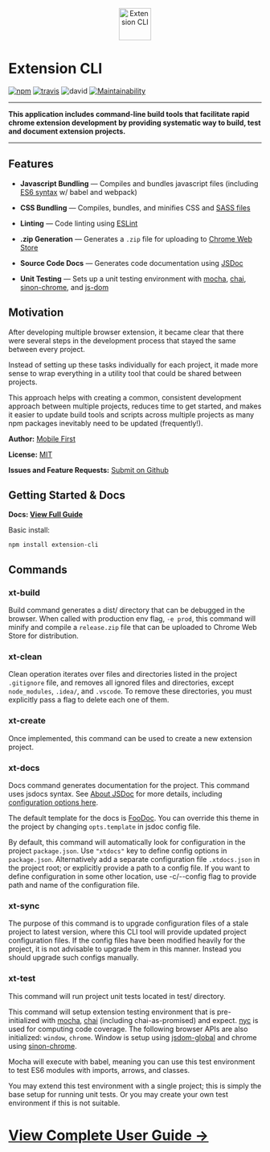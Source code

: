 <p align="center">
  <a href="https://squidfunk.github.io/mkdocs-material">
    <img src="https://raw.githubusercontent.com/MobileFirstLLC/extension-cli/master/guide/assets/images/favicon.png"
     width="64" alt="Extension CLI">
  </a>
  
  <h1>Extension CLI</h1>
</p>


[![npm](https://img.shields.io/npm/v/extension-cli)](https://www.npmjs.com/package/extension-cli)
[![travis](https://img.shields.io/travis/mobilefirstllc/extension-cli)](https://travis-ci.org/MobileFirstLLC/extension-cli)
![david](https://img.shields.io/david/mobilefirstllc/extension-cli)
[![Maintainability](https://api.codeclimate.com/v1/badges/abbf1b25f926d75bb9df/maintainability)](https://codeclimate.com/github/MobileFirstLLC/extension-cli/maintainability)

* * *

**This application includes command-line build tools that facilitate rapid chrome extension development by providing
systematic way to build, test and document extension projects.**

* * *

## Features

*  **Javascript Bundling** — Compiles and bundles javascript files (including [ES6 syntax](http://es6-features.org/) w/ babel and webpack)                                                                                                           

*  **CSS Bundling** — Compiles, bundles, and minifies CSS and [SASS files](https://sass-lang.com/guide)                                                                                                                                                          

*  **Linting** — Code linting using [ESLint](https://eslint.org/)                                                                                                                                                                        

*  **.zip Generation** — Generates a `.zip` file for uploading to [Chrome Web Store](https://chrome.google.com/webstore/category/extensions)                                                                                         

*  **Source Code Docs** — Generates code documentation using [JSDoc](https://jsdoc.app/about-getting-started.html)                                                                                                                                

*  **Unit Testing** —  Sets up a unit testing environment with [mocha](https://mochajs.org), [chai](https://www.chaijs.com/), [sinon-chrome](https://github.com/acvetkov/sinon-chrome), and [js-dom](https://github.com/rstacruz/jsdom-global) 


## Motivation

After developing multiple browser extension, it became clear that there were several steps in the development process that stayed the same between every project. 

Instead of setting up these tasks individually for each project, it made more sense to wrap everything in a utility tool that could be shared between projects. 

This approach helps with creating a common, consistent development approach between multiple projects, reduces time to get started, and makes it easier to update build tools and scripts across multiple projects as many npm packages inevitably need to be updated (frequently!).

**Author:** [Mobile First](https://mobilefirst.me)

**License:** [MIT](https://github.com/MobileFirstLLC/extension-cli/blob/master/LICENSE)

**Issues and Feature Requests:** [Submit on Github](https://github.com/MobileFirstLLC/extension-cli/issues/new/choose)


## Getting Started & Docs

**Docs: [View Full Guide](https://oss.mobilefirst.me/extension-cli)**

Basic install:

    npm install extension-cli

## Commands

<!-- Generated by documentation.js. Update this documentation by updating the source code. -->

### xt-build

Build command generates a dist/ directory that can be
debugged in the browser. When called with production env flag, `-e prod`,
this command will minify and compile a `release.zip` file that can be
uploaded to Chrome Web Store for distribution.

### xt-clean

Clean operation iterates over files and directories listed in the
project `.gitignore` file, and removes all ignored files and
directories, except `node_modules`, `.idea/`, and `.vscode`. To remove these
directories, you must explicitly pass a flag to delete each one of them.

### xt-create

Once implemented, this command can be used to create a new extension project.

### xt-docs

Docs command generates documentation for the project. This command uses
jsdocs syntax. See [About JSDoc](https://jsdoc.app/index.html) for more details,
including [configuration options here](https://jsdoc.app/about-configuring-jsdoc.html).

The default template for the docs is [FooDoc](https://github.com/steveush/foodoc#readme).
You can override this theme in the project by changing `opts.template` in jsdoc config file.

By default, this command will automatically look for configuration in the project `package.json`.
Use `"xtdocs"` key to define config options in `package.json`. Alternatively add a separate
configuration file `.xtdocs.json` in the project root; or explicitly provide a path to a config file.
If you want to define configuration in some other location, use -c/--config flag
to provide path and name of the configuration file.

### xt-sync

The purpose of this command is to upgrade configuration files of
a stale project to latest version, where this CLI tool will provide
updated project configuration files. If the config files have been
modified heavily for the project, it is not advisable to upgrade them
in this manner. Instead you should upgrade such configs manually.

### xt-test

This command will run project unit tests located in test/ directory.

This command will setup extension testing environment that is pre-initialized
with [mocha](https://mochajs.org/), [chai](https://www.chaijs.com/) (including chai-as-promised)
and expect. [nyc](https://www.npmjs.com/package/nyc) is used for computing code coverage.
The following browser APIs are also initialized: `window`, `chrome`. Window
is setup using [jsdom-global](https://www.npmjs.com/package/jsdom-global) and
chrome using [sinon-chrome](https://www.npmjs.com/package/sinon-chrome).

Mocha will execute with babel, meaning you can use this test environment to
test ES6 modules with imports, arrows, and classes.

You may extend this test environment with a single project; this is simply the base setup
for running unit tests. Or you may create your own test environment if this is not suitable.


<p align="center">
<h1><a href='https://oss.mobilefirst.me/extension-cli/'>View Complete User Guide &rarr;</a></h1>
</p>
